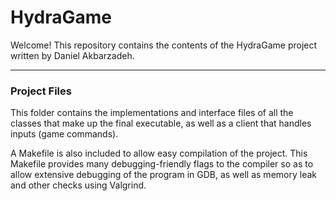 # HydraGame

Welcome!
This repository contains the contents of the HydraGame project written by Daniel Akbarzadeh.

---
### Project Files
This folder contains the implementations and interface files of all the classes that make up the final executable, as well as a client that handles inputs (game commands). 

A Makefile is also included to allow easy compilation of the project. This Makefile provides many debugging-friendly flags to the compiler so as to allow extensive debugging of the program in GDB, as well as memory leak and other checks using Valgrind.
